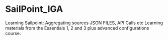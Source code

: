# SailPoint_IGA
Learning Sailpoint: Aggregating sources JSON FILES, API Calls etc Learning materials from the Essentials 1, 2 and 3 plus advanced configurations course. 
